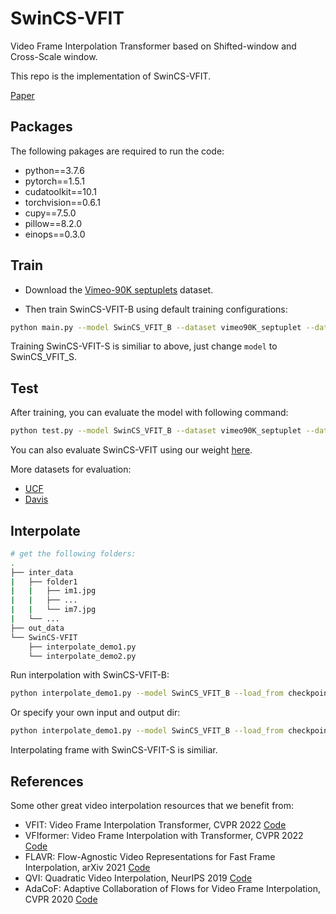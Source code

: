 # SwinCS-VFIT

Video Frame Interpolation Transformer based on Shifted-window and Cross-Scale window.

This repo is the implementation of SwinCS-VFIT.

[Paper](https://www.arocmag.com/abs/2023.07.0344)

## Packages

The following pakages are required to run the code:

* python==3.7.6
* pytorch==1.5.1
* cudatoolkit==10.1
* torchvision==0.6.1
* cupy==7.5.0
* pillow==8.2.0
* einops==0.3.0

## Train

* Download the [Vimeo-90K septuplets](http://toflow.csail.mit.edu/) dataset.

* Then train SwinCS-VFIT-B using default training configurations:

```sh
python main.py --model SwinCS_VFIT_B --dataset vimeo90K_septuplet --data_root <dataset_path>
```

Training SwinCS-VFIT-S is similiar to above, just change ```model``` to SwinCS_VFIT_S.

## Test

After training, you can evaluate the model with following command:

```sh
python test.py --model SwinCS_VFIT_B --dataset vimeo90K_septuplet --data_root <dataset_path> --load_from checkpoints/SwinCS_VFIT_B/model_best.pth
```

You can also evaluate SwinCS-VFIT using our weight [here](https://drive.google.com/drive/folders/1J8Onvc3OjuGnkCzJ88FQ5oIlObxRxP4Q?usp=sharing).

More datasets for evaluation:

* [UCF](https://www.google.com/url?q=https%3A%2F%2Fwww.dropbox.com%2Fs%2Fdbihqk5deobn0f7%2Fucf101_extracted.zip%3Fdl%3D0&sa=D&sntz=1&usg=AFQjCNE8CyLdENKhJf2eyFUWu6G2D1iJUQ)
* [Davis](https://www.google.com/url?q=https%3A%2F%2Fwww.dropbox.com%2Fs%2F9t6x7fi9ui0x6bt%2Fdavis-90.zip%3Fdl%3D0&sa=D&sntz=1&usg=AFQjCNG7jT-Up65GD33d1tUftjPYNdQxkg)

## Interpolate

```sh
# get the following folders:
.
├── inter_data
|   ├── folder1
|   |   ├── im1.jpg
|   |   ├── ...
|   |   └── im7.jpg
|   └── ...
├── out_data
└── SwinCS-VFIT
    ├── interpolate_demo1.py
    └── interpolate_demo2.py
```

Run interpolation with SwinCS-VFIT-B:

```sh
python interpolate_demo1.py --model SwinCS_VFIT_B --load_from checkpoints/SwinCS_VFIT_B/model_best.pth
```

Or specify your own input and output dir:

```sh
python interpolate_demo1.py --model SwinCS_VFIT_B --load_from checkpoints/SwinCS_VFIT_B/model_best.pth --img_path <path/to/inter_data> --out_path <path/to/out_data>
```

Interpolating frame with SwinCS-VFIT-S is similiar.

## References

Some other great video interpolation resources that we benefit from:

* VFIT: Video Frame Interpolation Transformer, CVPR 2022 [Code](https://github.com/zhshi0816/Video-Frame-Interpolation-Transformer)
* VFIformer: Video Frame Interpolation with Transformer, CVPR 2022 [Code](https://github.com/dvlab-research/VFIformer)
* FLAVR: Flow-Agnostic Video Representations for Fast Frame Interpolation, arXiv 2021 [Code](https://github.com/tarun005/FLAVR)
* QVI: Quadratic Video Interpolation, NeurIPS 2019 [Code](https://github.com/xuxy09/QVI)
* AdaCoF: Adaptive Collaboration of Flows for Video Frame Interpolation, CVPR 2020 [Code](https://github.com/HyeongminLEE/AdaCoF-pytorch)
